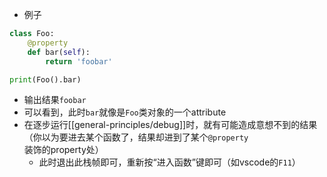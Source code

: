 - 例子
```python
class Foo:
    @property
    def bar(self):
        return 'foobar'

print(Foo().bar)
```
- 输出结果`foobar`
- 可以看到，此时`bar`就像是`Foo`类对象的一个attribute
- 在逐步运行[[general-principles/debug]]时，就有可能造成意想不到的结果（你以为要进去某个函数了，结果却进到了某个`@property`装饰的property处）
  - 此时退出此栈帧即可，重新按“进入函数”键即可（如vscode的`F11`）